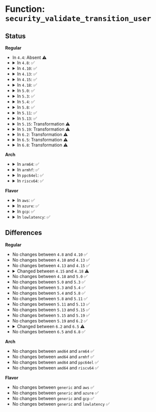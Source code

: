 # Function: <code>security_validate_transition_user</code>

## Status
<b>Regular</b>
<ul>
<li>
In <code>4.4</code>: Absent ⚠️
</li>
<li>
<details>
<summary>In <code>4.8</code>: ✅</summary>

```c
int security_validate_transition_user(u32 oldsid, u32 newsid, u32 tasksid, u16 tclass);
```

**Collision:** Unique Global

**Inline:** No

**Transformation:** False

**Instances:**

```
In security/selinux/ss/services.c (ffffffff8138d7a0)
Location: security/selinux/ss/services.c:827
Inline: False
Direct callers:
  - security/selinux/selinuxfs.c:sel_write_validatetrans
```
**Symbols:**

```
ffffffff8138d7a0-ffffffff8138d7c4: security_validate_transition_user (STB_GLOBAL)
```
</details>
</li>
<li>
<details>
<summary>In <code>4.10</code>: ✅</summary>

```c
int security_validate_transition_user(u32 oldsid, u32 newsid, u32 tasksid, u16 tclass);
```

**Collision:** Unique Global

**Inline:** No

**Transformation:** False

**Instances:**

```
In security/selinux/ss/services.c (ffffffff813a43b0)
Location: security/selinux/ss/services.c:827
Inline: False
Direct callers:
  - security/selinux/selinuxfs.c:sel_write_validatetrans
```
**Symbols:**

```
ffffffff813a43b0-ffffffff813a43d4: security_validate_transition_user (STB_GLOBAL)
```
</details>
</li>
<li>
<details>
<summary>In <code>4.13</code>: ✅</summary>

```c
int security_validate_transition_user(u32 oldsid, u32 newsid, u32 tasksid, u16 tclass);
```

**Collision:** Unique Global

**Inline:** No

**Transformation:** False

**Instances:**

```
In security/selinux/ss/services.c (ffffffff813bada0)
Location: security/selinux/ss/services.c:839
Inline: False
Direct callers:
  - security/selinux/selinuxfs.c:sel_write_validatetrans
```
**Symbols:**

```
ffffffff813bada0-ffffffff813badc5: security_validate_transition_user (STB_GLOBAL)
```
</details>
</li>
<li>
<details>
<summary>In <code>4.15</code>: ✅</summary>

```c
int security_validate_transition_user(u32 oldsid, u32 newsid, u32 tasksid, u16 tclass);
```

**Collision:** Unique Global

**Inline:** No

**Transformation:** False

**Instances:**

```
In security/selinux/ss/services.c (ffffffff813e0f00)
Location: security/selinux/ss/services.c:841
Inline: False
Direct callers:
  - security/selinux/selinuxfs.c:sel_write_validatetrans
```
**Symbols:**

```
ffffffff813e0f00-ffffffff813e0f25: security_validate_transition_user (STB_GLOBAL)
```
</details>
</li>
<li>
<details>
<summary>In <code>4.18</code>: ✅</summary>

```c
int security_validate_transition_user(struct selinux_state *state, u32 oldsid, u32 newsid, u32 tasksid, u16 tclass);
```

**Collision:** Unique Global

**Inline:** No

**Transformation:** False

**Instances:**

```
In security/selinux/ss/services.c (ffffffff81411570)
Location: security/selinux/ss/services.c:840
Inline: False
Direct callers:
  - security/selinux/selinuxfs.c:sel_write_validatetrans
```
**Symbols:**

```
ffffffff81411570-ffffffff81411593: security_validate_transition_user (STB_GLOBAL)
```
</details>
</li>
<li>
<details>
<summary>In <code>5.0</code>: ✅</summary>

```c
int security_validate_transition_user(struct selinux_state *state, u32 oldsid, u32 newsid, u32 tasksid, u16 tclass);
```

**Collision:** Unique Global

**Inline:** No

**Transformation:** False

**Instances:**

```
In security/selinux/ss/services.c (ffffffff8142da60)
Location: security/selinux/ss/services.c:837
Inline: False
Direct callers:
  - security/selinux/selinuxfs.c:sel_write_validatetrans
```
**Symbols:**

```
ffffffff8142da60-ffffffff8142da83: security_validate_transition_user (STB_GLOBAL)
```
</details>
</li>
<li>
<details>
<summary>In <code>5.3</code>: ✅</summary>

```c
int security_validate_transition_user(struct selinux_state *state, u32 oldsid, u32 newsid, u32 tasksid, u16 tclass);
```

**Collision:** Unique Global

**Inline:** No

**Transformation:** False

**Instances:**

```
In security/selinux/ss/services.c (ffffffff8145b340)
Location: security/selinux/ss/services.c:828
Inline: False
Direct callers:
  - security/selinux/selinuxfs.c:sel_write_validatetrans
```
**Symbols:**

```
ffffffff8145b340-ffffffff8145b363: security_validate_transition_user (STB_GLOBAL)
```
</details>
</li>
<li>
<details>
<summary>In <code>5.4</code>: ✅</summary>

```c
int security_validate_transition_user(struct selinux_state *state, u32 oldsid, u32 newsid, u32 tasksid, u16 tclass);
```

**Collision:** Unique Global

**Inline:** No

**Transformation:** False

**Instances:**

```
In security/selinux/ss/services.c (ffffffff814750f0)
Location: security/selinux/ss/services.c:828
Inline: False
Direct callers:
  - security/selinux/selinuxfs.c:sel_write_validatetrans
```
**Symbols:**

```
ffffffff814750f0-ffffffff81475113: security_validate_transition_user (STB_GLOBAL)
```
</details>
</li>
<li>
<details>
<summary>In <code>5.8</code>: ✅</summary>

```c
int security_validate_transition_user(struct selinux_state *state, u32 oldsid, u32 newsid, u32 tasksid, u16 tclass);
```

**Collision:** Unique Global

**Inline:** No

**Transformation:** False

**Instances:**

```
In security/selinux/ss/services.c (ffffffff814ca940)
Location: security/selinux/ss/services.c:835
Inline: False
Direct callers:
  - security/selinux/selinuxfs.c:sel_write_validatetrans
```
**Symbols:**

```
ffffffff814ca940-ffffffff814ca967: security_validate_transition_user (STB_GLOBAL)
```
</details>
</li>
<li>
<details>
<summary>In <code>5.11</code>: ✅</summary>

```c
int security_validate_transition_user(struct selinux_state *state, u32 oldsid, u32 newsid, u32 tasksid, u16 tclass);
```

**Collision:** Unique Global

**Inline:** No

**Transformation:** False

**Instances:**

```
In security/selinux/ss/services.c (ffffffff814e8260)
Location: security/selinux/ss/services.c:838
Inline: False
Direct callers:
  - security/selinux/selinuxfs.c:sel_write_validatetrans
```
**Symbols:**

```
ffffffff814e8260-ffffffff814e8287: security_validate_transition_user (STB_GLOBAL)
```
</details>
</li>
<li>
<details>
<summary>In <code>5.13</code>: ✅</summary>

```c
int security_validate_transition_user(struct selinux_state *state, u32 oldsid, u32 newsid, u32 tasksid, u16 tclass);
```

**Collision:** Unique Global

**Inline:** No

**Transformation:** False

**Instances:**

```
In security/selinux/ss/services.c (ffffffff814eea60)
Location: security/selinux/ss/services.c:840
Inline: False
Direct callers:
  - security/selinux/selinuxfs.c:sel_write_validatetrans
```
**Symbols:**

```
ffffffff814eea60-ffffffff814eea87: security_validate_transition_user (STB_GLOBAL)
```
</details>
</li>
<li>
<details>
<summary>In <code>5.15</code>: Transformation ⚠️</summary>

```c
int security_validate_transition_user(struct selinux_state *state, u32 oldsid, u32 newsid, u32 tasksid, u16 tclass);
```

**Collision:** Unique Global

**Inline:** No

**Transformation:** True

**Instances:**

```
In security/selinux/ss/services.c (0)
Location: security/selinux/ss/services.c:840
Inline: False
Direct callers:
  - security/selinux/selinuxfs.c:sel_write_validatetrans
```
**Symbols:**

```
ffffffff81cd4d49-ffffffff81cd4d71: security_validate_transition_user.cold (STB_LOCAL)
ffffffff81548f20-ffffffff81548f6c: security_validate_transition_user (STB_GLOBAL)
```
</details>
</li>
<li>
<details>
<summary>In <code>5.19</code>: Transformation ⚠️</summary>

```c
int security_validate_transition_user(struct selinux_state *state, u32 oldsid, u32 newsid, u32 tasksid, u16 tclass);
```

**Collision:** Unique Global

**Inline:** No

**Transformation:** True

**Instances:**

```
In security/selinux/ss/services.c (0)
Location: security/selinux/ss/services.c:838
Inline: False
Direct callers:
  - security/selinux/selinuxfs.c:sel_write_validatetrans
```
**Symbols:**

```
ffffffff81e87c5d-ffffffff81e87c86: security_validate_transition_user.cold (STB_LOCAL)
ffffffff815e19c0-ffffffff815e1a21: security_validate_transition_user (STB_GLOBAL)
```
</details>
</li>
<li>
<details>
<summary>In <code>6.2</code>: Transformation ⚠️</summary>

```c
int security_validate_transition_user(struct selinux_state *state, u32 oldsid, u32 newsid, u32 tasksid, u16 tclass);
```

**Collision:** Unique Global

**Inline:** No

**Transformation:** True

**Instances:**

```
In security/selinux/ss/services.c (0)
Location: security/selinux/ss/services.c:832
Inline: False
Direct callers:
  - security/selinux/selinuxfs.c:sel_write_validatetrans
```
**Symbols:**

```
ffffffff82073c78-ffffffff82073ca1: security_validate_transition_user.cold (STB_LOCAL)
ffffffff816905c0-ffffffff81690621: security_validate_transition_user (STB_GLOBAL)
```
</details>
</li>
<li>
<details>
<summary>In <code>6.5</code>: Transformation ⚠️</summary>

```c
int security_validate_transition_user(u32 oldsid, u32 newsid, u32 tasksid, u16 tclass);
```

**Collision:** Unique Global

**Inline:** No

**Transformation:** True

**Instances:**

```
In security/selinux/ss/services.c (0)
Location: security/selinux/ss/services.c:829
Inline: False
Direct callers:
  - security/selinux/selinuxfs.c:sel_write_validatetrans
```
**Symbols:**

```
ffffffff820f3851-ffffffff820f3872: security_validate_transition_user.cold (STB_LOCAL)
ffffffff816c8a80-ffffffff816c8ade: security_validate_transition_user (STB_GLOBAL)
```
</details>
</li>
<li>
<details>
<summary>In <code>6.8</code>: Transformation ⚠️</summary>

```c
int security_validate_transition_user(u32 oldsid, u32 newsid, u32 tasksid, u16 tclass);
```

**Collision:** Unique Global

**Inline:** No

**Transformation:** True

**Instances:**

```
In security/selinux/ss/services.c (0)
Location: security/selinux/ss/services.c:829
Inline: False
Direct callers:
  - security/selinux/selinuxfs.c:sel_write_validatetrans
```
**Symbols:**

```
ffffffff821d0a17-ffffffff821d0a38: security_validate_transition_user.cold (STB_LOCAL)
ffffffff81705690-ffffffff817056ee: security_validate_transition_user (STB_GLOBAL)
```
</details>
</li>
</ul>
<b>Arch</b>
<ul>
<li>
<details>
<summary>In <code>arm64</code>: ✅</summary>

```c
int security_validate_transition_user(struct selinux_state *state, u32 oldsid, u32 newsid, u32 tasksid, u16 tclass);
```

**Collision:** Unique Global

**Inline:** No

**Transformation:** False

**Instances:**

```
In security/selinux/ss/services.c (ffff800010564500)
Location: security/selinux/ss/services.c:828
Inline: False
Direct callers:
  - security/selinux/selinuxfs.c:sel_write_validatetrans
```
**Symbols:**

```
ffff800010564500-ffff800010564580: security_validate_transition_user (STB_GLOBAL)
```
</details>
</li>
<li>
<details>
<summary>In <code>armhf</code>: ✅</summary>

```c
int security_validate_transition_user(struct selinux_state *state, u32 oldsid, u32 newsid, u32 tasksid, u16 tclass);
```

**Collision:** Unique Global

**Inline:** No

**Transformation:** False

**Instances:**

```
In security/selinux/ss/services.c (c07190e4)
Location: security/selinux/ss/services.c:828
Inline: False
Direct callers:
  - security/selinux/selinuxfs.c:sel_write_validatetrans
```
**Symbols:**

```
c07190e4-c0719128: security_validate_transition_user (STB_GLOBAL)
```
</details>
</li>
<li>
<details>
<summary>In <code>ppc64el</code>: ✅</summary>

```c
int security_validate_transition_user(struct selinux_state *state, u32 oldsid, u32 newsid, u32 tasksid, u16 tclass);
```

**Collision:** Unique Global

**Inline:** No

**Transformation:** False

**Instances:**

```
In security/selinux/ss/services.c (c0000000006c6c00)
Location: security/selinux/ss/services.c:828
Inline: False
Direct callers:
  - security/selinux/selinuxfs.c:sel_write_validatetrans
```
**Symbols:**

```
c0000000006c6c00-c0000000006c6c38: security_validate_transition_user (STB_GLOBAL)
```
</details>
</li>
<li>
<details>
<summary>In <code>riscv64</code>: ✅</summary>

```c
int security_validate_transition_user(struct selinux_state *state, u32 oldsid, u32 newsid, u32 tasksid, u16 tclass);
```

**Collision:** Unique Global

**Inline:** No

**Transformation:** False

**Instances:**

```
In security/selinux/ss/services.c (ffffffe0003bae24)
Location: security/selinux/ss/services.c:828
Inline: False
Direct callers:
  - security/selinux/selinuxfs.c:sel_write_validatetrans
```
**Symbols:**

```
ffffffe0003bae24-ffffffe0003bae78: security_validate_transition_user (STB_GLOBAL)
```
</details>
</li>
</ul>
<b>Flavor</b>
<ul>
<li>
<details>
<summary>In <code>aws</code>: ✅</summary>

```c
int security_validate_transition_user(struct selinux_state *state, u32 oldsid, u32 newsid, u32 tasksid, u16 tclass);
```

**Collision:** Unique Global

**Inline:** No

**Transformation:** False

**Instances:**

```
In security/selinux/ss/services.c (ffffffff8146d6d0)
Location: security/selinux/ss/services.c:828
Inline: False
Direct callers:
  - security/selinux/selinuxfs.c:sel_write_validatetrans
```
**Symbols:**

```
ffffffff8146d6d0-ffffffff8146d6f3: security_validate_transition_user (STB_GLOBAL)
```
</details>
</li>
<li>
<details>
<summary>In <code>azure</code>: ✅</summary>

```c
int security_validate_transition_user(struct selinux_state *state, u32 oldsid, u32 newsid, u32 tasksid, u16 tclass);
```

**Collision:** Unique Global

**Inline:** No

**Transformation:** False

**Instances:**

```
In security/selinux/ss/services.c (ffffffff8145e100)
Location: security/selinux/ss/services.c:828
Inline: False
Direct callers:
  - security/selinux/selinuxfs.c:sel_write_validatetrans
```
**Symbols:**

```
ffffffff8145e100-ffffffff8145e123: security_validate_transition_user (STB_GLOBAL)
```
</details>
</li>
<li>
<details>
<summary>In <code>gcp</code>: ✅</summary>

```c
int security_validate_transition_user(struct selinux_state *state, u32 oldsid, u32 newsid, u32 tasksid, u16 tclass);
```

**Collision:** Unique Global

**Inline:** No

**Transformation:** False

**Instances:**

```
In security/selinux/ss/services.c (ffffffff81469770)
Location: security/selinux/ss/services.c:828
Inline: False
Direct callers:
  - security/selinux/selinuxfs.c:sel_write_validatetrans
```
**Symbols:**

```
ffffffff81469770-ffffffff81469793: security_validate_transition_user (STB_GLOBAL)
```
</details>
</li>
<li>
<details>
<summary>In <code>lowlatency</code>: ✅</summary>

```c
int security_validate_transition_user(struct selinux_state *state, u32 oldsid, u32 newsid, u32 tasksid, u16 tclass);
```

**Collision:** Unique Global

**Inline:** No

**Transformation:** False

**Instances:**

```
In security/selinux/ss/services.c (ffffffff81480f30)
Location: security/selinux/ss/services.c:828
Inline: False
Direct callers:
  - security/selinux/selinuxfs.c:sel_write_validatetrans
```
**Symbols:**

```
ffffffff81480f30-ffffffff81480f53: security_validate_transition_user (STB_GLOBAL)
```
</details>
</li>
</ul>

## Differences
<b>Regular</b>
<ul>
<li>
No changes between <code>4.8</code> and <code>4.10</code> ✅
</li>
<li>
No changes between <code>4.10</code> and <code>4.13</code> ✅
</li>
<li>
No changes between <code>4.13</code> and <code>4.15</code> ✅
</li>
<li>
<details>
<summary>Changed between <code>4.15</code> and <code>4.18</code> ⚠️</summary>
<ul>
<li>
<b>Param added. </b>
<code>struct selinux_state *state</code>
</li>
<li>
<b>Param reordered. </b>
<code>oldsid, newsid, tasksid, tclass</code> ➡️ <code>state, oldsid, newsid, tasksid, tclass</code>
</li>
</ul>
</details>
</li>
<li>
No changes between <code>4.18</code> and <code>5.0</code> ✅
</li>
<li>
No changes between <code>5.0</code> and <code>5.3</code> ✅
</li>
<li>
No changes between <code>5.3</code> and <code>5.4</code> ✅
</li>
<li>
No changes between <code>5.4</code> and <code>5.8</code> ✅
</li>
<li>
No changes between <code>5.8</code> and <code>5.11</code> ✅
</li>
<li>
No changes between <code>5.11</code> and <code>5.13</code> ✅
</li>
<li>
No changes between <code>5.13</code> and <code>5.15</code> ✅
</li>
<li>
No changes between <code>5.15</code> and <code>5.19</code> ✅
</li>
<li>
No changes between <code>5.19</code> and <code>6.2</code> ✅
</li>
<li>
<details>
<summary>Changed between <code>6.2</code> and <code>6.5</code> ⚠️</summary>
<ul>
<li>
<b>Param removed. </b>
<code>struct selinux_state *state</code>
</li>
<li>
<b>Param reordered. </b>
<code>state, oldsid, newsid, tasksid, tclass</code> ➡️ <code>oldsid, newsid, tasksid, tclass</code>
</li>
</ul>
</details>
</li>
<li>
No changes between <code>6.5</code> and <code>6.8</code> ✅
</li>
</ul>
<b>Arch</b>
<ul>
<li>
No changes between <code>amd64</code> and <code>arm64</code> ✅
</li>
<li>
No changes between <code>amd64</code> and <code>armhf</code> ✅
</li>
<li>
No changes between <code>amd64</code> and <code>ppc64el</code> ✅
</li>
<li>
No changes between <code>amd64</code> and <code>riscv64</code> ✅
</li>
</ul>
<b>Flavor</b>
<ul>
<li>
No changes between <code>generic</code> and <code>aws</code> ✅
</li>
<li>
No changes between <code>generic</code> and <code>azure</code> ✅
</li>
<li>
No changes between <code>generic</code> and <code>gcp</code> ✅
</li>
<li>
No changes between <code>generic</code> and <code>lowlatency</code> ✅
</li>
</ul>
